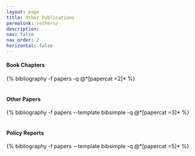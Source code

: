 ```yaml
---
layout: page
title: Other Publications
permalink: /others/
description:
nav: false
nav_order: 2
horizontal: false
---
```


<!-- pages/projects.md -->
<h4 class="category">Book Chapters</h4>
<div class="publications">
  {% bibliography -f papers -q @*[papercat =2]* %}
</div>
<br>
<h4 class="category">Other Papers</h4>
<div class="publications">
  {% bibliography -f papers --template bibsimple -q @*[papercat =3]* %}
</div>
<br>
<h4 class="category">Policy Reports</h4>
<div class="publications">
  {% bibliography -f papers --template bibsimple -q @*[papercat =5]* %}
</div>
